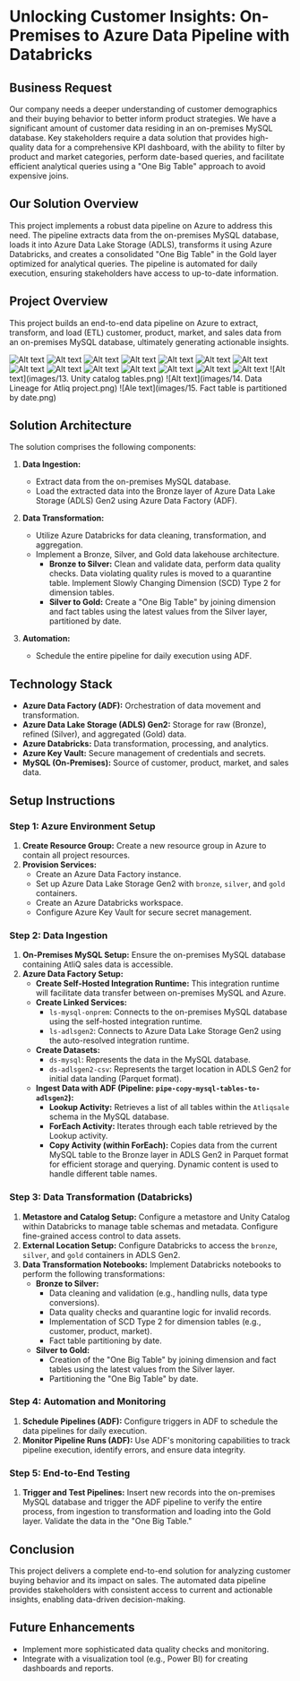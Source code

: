 # Unlocking Customer Insights: On-Premises to Azure Data Pipeline with Databricks
## Business Request

Our company needs a deeper understanding of customer demographics and their buying behavior to better inform product strategies. We have a significant amount of customer data residing in an on-premises MySQL database. Key stakeholders require a data solution that provides high-quality data for a comprehensive KPI dashboard, with the ability to filter by product and market categories, perform date-based queries, and facilitate efficient analytical queries using a "One Big Table" approach to avoid expensive joins.

## Our Solution Overview

This project implements a robust data pipeline on Azure to address this need. The pipeline extracts data from the on-premises MySQL database, loads it into Azure Data Lake Storage (ADLS), transforms it using Azure Databricks, and creates a consolidated "One Big Table" in the Gold layer optimized for analytical queries. The pipeline is automated for daily execution, ensuring stakeholders have access to up-to-date information.

## Project Overview

This project builds an end-to-end data pipeline on Azure to extract, transform, and load (ETL) customer, product, market, and sales data from an on-premises MySQL database, ultimately generating actionable insights.

![Alt text](images/1.onpremMySQLdb_customer.png)
![Alt text](images/1.onpremMySQLdb_facttransaction.png)
![Alt text](images/2.ADFpipeline_copy_tables_from_MySQL_to_ADLSgen2.png)
![Alt text](images/3.Lookupactivity_TableNames.png)
![Alt text](images/4.ForEachactivity_EachTableinMySQLdb.png)
![Alt text](images/5.Copyactivity_Source_MySQLdb.png)
![Alt text](images/6.Copyactivity_Sink_ADLSGen2_parquetformat.png)
![Alt text](images/7.dataset_onprem.png)
![Alt text](images/8.dataset_adlsgen2_parquet.png)
![Alt text](images/9.Linkedservicesetup.png)
![Alt text](images/10.IntegratedRuntimesetup.png)
![Alt text](images/11.bronzecontainer.png)
![Alt text](images/12.1.compressedfile_parquet.png)
![Alt text](images/12.compressedfile_parquet.png)
![Alt text](images/13. Unity catalog tables.png)
![Alt text](images/14. Data Lineage for Atliq project.png)
![Ale text](images/15. Fact table is partitioned by date.png)

## Solution Architecture

The solution comprises the following components:

1.  **Data Ingestion:**
    *   Extract data from the on-premises MySQL database.
    *   Load the extracted data into the Bronze layer of Azure Data Lake Storage (ADLS) Gen2 using Azure Data Factory (ADF).

2.  **Data Transformation:**
    *   Utilize Azure Databricks for data cleaning, transformation, and aggregation.
    *   Implement a Bronze, Silver, and Gold data lakehouse architecture.
        *   **Bronze to Silver:** Clean and validate data, perform data quality checks. Data violating quality rules is moved to a quarantine table. Implement Slowly Changing Dimension (SCD) Type 2 for dimension tables.
        *   **Silver to Gold:** Create a "One Big Table" by joining dimension and fact tables using the latest values from the Silver layer, partitioned by date.

3.  **Automation:**
    *   Schedule the entire pipeline for daily execution using ADF.

## Technology Stack

*   **Azure Data Factory (ADF):** Orchestration of data movement and transformation.
*   **Azure Data Lake Storage (ADLS) Gen2:** Storage for raw (Bronze), refined (Silver), and aggregated (Gold) data.
*   **Azure Databricks:** Data transformation, processing, and analytics.
*   **Azure Key Vault:** Secure management of credentials and secrets.
*   **MySQL (On-Premises):** Source of customer, product, market, and sales data.

## Setup Instructions

### Step 1: Azure Environment Setup

1.  **Create Resource Group:** Create a new resource group in Azure to contain all project resources.
2.  **Provision Services:**
    *   Create an Azure Data Factory instance.
    *   Set up Azure Data Lake Storage Gen2 with `bronze`, `silver`, and `gold` containers.
    *   Create an Azure Databricks workspace.
    *   Configure Azure Key Vault for secure secret management.

### Step 2: Data Ingestion

1.  **On-Premises MySQL Setup:** Ensure the on-premises MySQL database containing AtliQ sales data is accessible.
2.  **Azure Data Factory Setup:**
    *   **Create Self-Hosted Integration Runtime:** This integration runtime will facilitate data transfer between on-premises MySQL and Azure.
    *   **Create Linked Services:**
        *   `ls-mysql-onprem`: Connects to the on-premises MySQL database using the self-hosted integration runtime.
        *   `ls-adlsgen2`: Connects to Azure Data Lake Storage Gen2 using the auto-resolved integration runtime.
    *   **Create Datasets:**
        *   `ds-mysql`: Represents the data in the MySQL database.
        *   `ds-adlsgen2-csv`: Represents the target location in ADLS Gen2 for initial data landing (Parquet format).
    *   **Ingest Data with ADF (Pipeline: `pipe-copy-mysql-tables-to-adlsgen2`):**
        *   **Lookup Activity:** Retrieves a list of all tables within the `Atliqsale` schema in the MySQL database.
        *   **ForEach Activity:** Iterates through each table retrieved by the Lookup activity.
        *   **Copy Activity (within ForEach):** Copies data from the current MySQL table to the Bronze layer in ADLS Gen2 in Parquet format for efficient storage and querying. Dynamic content is used to handle different table names.

### Step 3: Data Transformation (Databricks)

1.  **Metastore and Catalog Setup:** Configure a metastore and Unity Catalog within Databricks to manage table schemas and metadata. Configure fine-grained access control to data assets.
2.  **External Location Setup:** Configure Databricks to access the `bronze`, `silver`, and `gold` containers in ADLS Gen2.
3.  **Data Transformation Notebooks:** Implement Databricks notebooks to perform the following transformations:
    *   **Bronze to Silver:**
        *   Data cleaning and validation (e.g., handling nulls, data type conversions).
        *   Data quality checks and quarantine logic for invalid records.
        *   Implementation of SCD Type 2 for dimension tables (e.g., customer, product, market).
        *   Fact table partitioning by date.
    *   **Silver to Gold:**
        *   Creation of the "One Big Table" by joining dimension and fact tables using the latest values from the Silver layer.
        *   Partitioning the "One Big Table" by date.

### Step 4: Automation and Monitoring

1.  **Schedule Pipelines (ADF):** Configure triggers in ADF to schedule the data pipelines for daily execution.
2.  **Monitor Pipeline Runs (ADF):** Use ADF's monitoring capabilities to track pipeline execution, identify errors, and ensure data integrity.

### Step 5: End-to-End Testing

1.  **Trigger and Test Pipelines:** Insert new records into the on-premises MySQL database and trigger the ADF pipeline to verify the entire process, from ingestion to transformation and loading into the Gold layer. Validate the data in the "One Big Table."

## Conclusion

This project delivers a complete end-to-end solution for analyzing customer buying behavior and its impact on sales. The automated data pipeline provides stakeholders with consistent access to current and actionable insights, enabling data-driven decision-making.

## Future Enhancements

*   Implement more sophisticated data quality checks and monitoring.
*   Integrate with a visualization tool (e.g., Power BI) for creating dashboards and reports.
